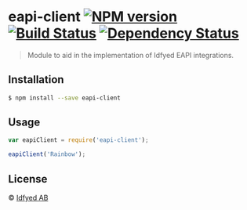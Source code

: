 # eapi-client [![NPM version][npm-image]][npm-url] [![Build Status][travis-image]][travis-url] [![Dependency Status][daviddm-image]][daviddm-url]
> Module to aid in the implementation of Idfyed EAPI integrations.

## Installation

```sh
$ npm install --save eapi-client
```

## Usage

```js
var eapiClient = require('eapi-client');

eapiClient('Rainbow');
```
## License

 © [Idfyed AB](https://idfyed.com)


[npm-image]: https://badge.fury.io/js/eapi-client.svg
[npm-url]: https://npmjs.org/package/eapi-client
[travis-image]: https://travis-ci.org/crusaider/eapi-client.svg?branch=master
[travis-url]: https://travis-ci.org/crusaider/eapi-client
[daviddm-image]: https://david-dm.org/crusaider/eapi-client.svg?theme=shields.io
[daviddm-url]: https://david-dm.org/crusaider/eapi-client
